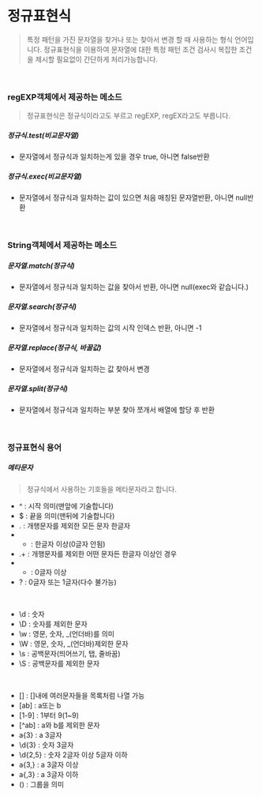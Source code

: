 # 정규표현식
> 특정 패턴을 가진 문자열을 찾거나 또는 찾아서 변경 할 때 사용하는 형식 언어입니다.
> 정규표현식을 이용하여 문자열에 대한 특정 패턴 조건 검사시 복잡한 조건을 제시할 필요없이 간단하게 처리가능합니다.

<br>

### regEXP객체에서 제공하는 메소드
> 정규표현식은 정규식이라고도 부르고 regEXP, regEX라고도 부릅니다.

##### 정규식.test(비교문자열)
- 문자열에서 정규식과 일치하는게 있을 경우 true, 아니면 false반환

##### 정규식.exec(비교문자열)
- 문자열에서 정규식과 일차하는 값이 있으면 처음 매칭된 문자열반환, 아니면 null반환

<br>

### String객체에서 제공하는 메소드

##### 문자열.match(정규식)
- 문자열에서 정규식과 일치하는 값을 찾아서 반환, 아니면 null(exec와 같습니다.)

##### 문자열.search(정규식)
- 문자열에서 정규식과 일치하는 값의 시작 인덱스 반환, 아니면 -1

##### 문자열.replace(정규식, 바꿀값)
- 문자열에서 정규식과 일치하는 값 찾아서 변경

##### 문자열.split(정규식)
- 문자열에서 정규식과 일치하는 부분 찾아 쪼개서 배열에 할당 후 반환

<br>

### 정규표현식 용어
##### 메타문자
> 정규식에서 사용하는 기호들을 메타문자라고 합니다.
- ^ : 시작 의미(맨앞에 기술합니다)
- $ : 끝을 의미(맨뒤에 기술합니다)
- . : 개행문자를 제외한 모든 문자 한글자
- + : 한글자 이상(0글자 안됨)
- .+ : 개행문자를 제외한 어떤 문자든 한글자 이상인 경우
- * : 0글자 이상
- ? : 0글자 또는 1글자(다수 불가능)

<br>

- \d : 숫자
- \D : 숫자를 제외한 문자
- \w : 영문, 숫자, _(언더바)를 의미
- \W : 영문, 숫자, _(언더바)제외한 문자
- \s : 공백문자(띄어쓰기, 탭, 줄바꿈)
- \S : 공백문자를 제외한 문자

<br>

- [] : []내에 여러문자들을 목록처럼 나열 가능
- [ab] : a또는 b
- [1-9] : 1부터 9(1~9)
- [^ab] : a와 b를 제외한 문자
- a{3} : a 3글자
- \d{3} : 숫자 3글자
- \d{2,5} : 숫자 2글자 이상 5글자 이하
- a{3,} : a 3글자 이상
- a{,3} : a 3글자 이하
- () : 그룹을 의미
